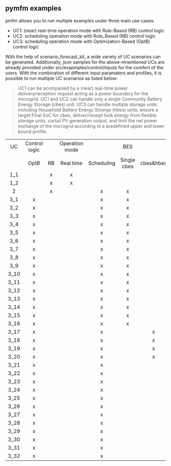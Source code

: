 ## pymfm examples
pmfm allows you to run multiple examples under three main use cases:

- UC1: (near) real-time operation mode with Rule-Based (RB) control logic
- UC2: scheduling operation mode with Rule_Based (RB) control logic
- UC3: scheduling operation mode with Optimization-Based (OptB) control logic

With the help of scenario_forecast_kit, a wide variety of UC scenarios can be generated. 
Additionally, json samples for the above-mnentioned UCs are already provided under src/exapmples/control/inputs for the comfort of the users.
With the combination of different input paramaters and profiles, it is possible to run multiple UC scenarios as listed below:
> UC1 can be acompanied by a (near) real-time power delivery/reception request acting as a power boundary for the microgrid.
> UC1 and UC2 can handle only a single Community Battery Energy Storage (cbes) unit.
> UC3 can handle multiple storage units including Household Battery Energy Stoarge (hbes) units, ensure a target Final SoC for cbes, deliver/receipt bulk energy from flexible storage units, curtail PV generation output, and limit the net power exchange of the microgrid according to a predefined upper and lower bound profile.



| | | | | | | | | | | |
|:-:|:-:|:-:|:-:|:-:|:-:|:-:|:-:|:-:|:-:|:-:|
|UC|Control logic| |Operation mode| |BES| | |Bulk|PV curtail|Power boundary |
| | | | | | | | | | | |
| |OptB|RB|Real time|Scheduling|Single cbes|cbes&hbes|Final SoC| | | |
|1_1| |x|x| | | | | | | |
|1_2| |x|x| | | | | | |x|
|2| |x| |x|x| | | | | |
|3_1|x| | |x|x| | | | | |
|3_2|x| | |x|x| | | |x| |
|3_3|x| | |x|x| | | | |x|
|3_4|x| | |x|x| | | |x|x|
|3_5|x| | |x|x| |x| | | |
|3_6|x| | |x|x| |x| |x| |
|3_7|x| | |x|x| |x| | |x|
|3_8|x| | |x|x| |x| |x|x|
|3_9|x| | |x|x| | |x| |x|
|3_10|x| | |x|x| | |x|x| |
|3_11|x| | |x|x| | |x| |x|
|3_12|x| | |x|x| | |x|x|x|
|3_13|x| | |x|x| |x|x| | |
|3_14|x| | |x|x| |x|x|x| |
|3_15|x| | |x|x| |x|x| |x|
|3_16|x| | |x|x| |x|x|x|x|
|3_17|x| | |x| |x| | | | |
|3_18|x| | |x| |x| | |x| |
|3_19|x| | |x| |x| | | |x|
|3_20|x| | |x| |x| | |x|x|
|3_21|x| | |x| | |x| | | |
|3_22|x| | |x| | |x| |x| |
|3_23|x| | |x| | |x| | |x|
|3_24|x| | |x| | |x| |x|x|
|3_25|x| | |x| | | |x| | |
|3_26|x| | |x| | | |x|x| |
|3_27|x| | |x| | | |x| |x|
|3_28|x| | |x| | | |x|x|x|
|3_29|x| | |x| | |x|x| | |
|3_30|x| | |x| | |x|x|x| |
|3_31|x| | |x| | |x|x| |x|
|3_32|x| | |x| | |x|x|x|x|






